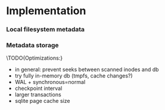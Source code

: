 # Implementation
### Local filesystem metadata

### Metadata storage

\TODO{Optimizations:}

  * in general: prevent seeks between scanned inodes and db
  * try fully in-memory db (tmpfs, cache changes?)
  * WAL + synchronous=normal
  * checkpoint interval
  * larger transactions
  * sqlite page cache size

